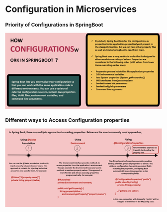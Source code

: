 # Configuration in Microservices

### Priority of Configurations in SpringBoot
![img_1.png](img_1.png)

### Different ways to Access Configuration properties
![img.png](img.png)
    


